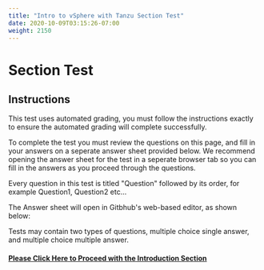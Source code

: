```yaml
---
title: "Intro to vSphere with Tanzu Section Test"
date: 2020-10-09T03:15:26-07:00
weight: 2150
---
```

# Section Test

## Instructions

This test uses automated grading, you must follow the instructions exactly to ensure the automated grading will complete successfully. 

To complete the test you must review the questions on this page, and fill in your answers on a seperate answer sheet provided below. We recommend opening the answer sheet for the test in a seperate browser tab so you can fill in the answers as you proceed through the questions. 

Every question in this test is titled "Question" followed by its order, for example Question1, Question2 etc...

The Answer sheet will open in Gitbhub's web-based editor, as shown below:


Tests may contain two types of questions, multiple choice single answer, and multiple choice multiple answer. 


#### [Please Click Here to Proceed with the Introduction Section](../tanzukubernetesgridoverview/)